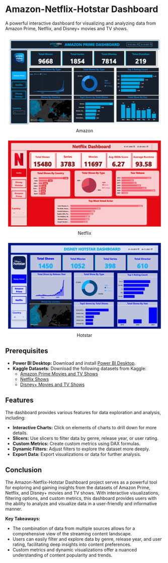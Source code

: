 # Amazon-Netflix-Hotstar Dashboard

A powerful interactive dashboard for visualizing and analyzing data from Amazon Prime, Netflix, and Disney+ movies and TV shows.

<p align="center">
  <img src="https://github.com/awazbhujel/Prime-Netflix-Hotstar-Dashboard-Power-BI/blob/main/pics/Amazon.png" alt="Amazon" title="Amazon">
  <br>
  Amazon
</p>

<p align="center">
  <img src="https://github.com/awazbhujel/Prime-Netflix-Hotstar-Dashboard-Power-BI/blob/main/pics/Netflix.png" alt="Netflix" title="Netflix">
  <br>
  Netflix
</p>

<p align="center">
  <img src="https://github.com/awazbhujel/Prime-Netflix-Hotstar-Dashboard-Power-BI/blob/main/pics/Hotstar.png" alt="Hotstar" title="Hotstar">
  <br>
  Hotstar
</p>


## Prerequisites
- **Power BI Desktop:** Download and install [Power BI Desktop](https://powerbi.microsoft.com/en-us/desktop/).
- **Kaggle Datasets:** Download the following datasets from Kaggle:
  - [Amazon Prime Movies and TV Shows](https://www.kaggle.com/datasets/shivamb/amazon-prime-movies-and-tv-shows)
  - [Netflix Shows](https://www.kaggle.com/datasets/shivamb/netflix-shows)
  - [Disney+ Movies and TV Shows](https://www.kaggle.com/datasets/shivamb/disney-movies-and-tv-shows)

## Features
The dashboard provides various features for data exploration and analysis, including:
- **Interactive Charts:** Click on elements of charts to drill down for more details.
- **Slicers:** Use slicers to filter data by genre, release year, or user rating.
- **Custom Metrics:** Create custom metrics using DAX formulas.
- **Dynamic Filters:** Adjust filters to explore the dataset more deeply.
- **Export Data:** Export visualizations or data for further analysis.


## Conclusion

The Amazon-Netflix-Hotstar Dashboard project serves as a powerful tool for exploring and gaining insights from the datasets of Amazon Prime, Netflix, and Disney+ movies and TV shows. With interactive visualizations, filtering options, and custom metrics, this dashboard provides users with the ability to analyze and visualize data in a user-friendly and informative manner.

**Key Takeaways:**
- The combination of data from multiple sources allows for a comprehensive view of the streaming content landscape.
- Users can easily filter and explore data by genre, release year, and user rating, facilitating deep insights into content preferences.
- Custom metrics and dynamic visualizations offer a nuanced understanding of content popularity and trends.

